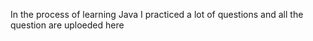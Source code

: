 In the process of learning Java I practiced a lot of questions and all the question are uploeded here
